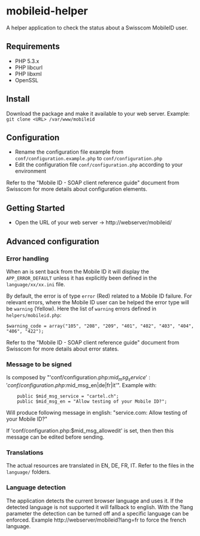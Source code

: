 mobileid-helper
===============

A helper application to check the status about a Swisscom MobileID user.

## Requirements
* PHP 5.3.x
* PHP libcurl
* PHP libxml
* OpenSSL

## Install
Download the package and make it available to your web server.
Example: `git clone <URL> /var/www/mobileid`


## Configuration
* Rename the configuration file example from `conf/configuration.example.php` to `conf/configuration.php`
* Edit the configuration file `conf/configuration.php` according to your environment

Refer to the "Mobile ID - SOAP client reference guide" document from Swisscom for more details about configuration elements.

## Getting Started
* Open the URL of your web server -> http://webserver/mobileid/

## Advanced configuration

### Error handling
When an is sent back from the Mobile ID it will display the `APP_ERROR_DEFAULT` unless it has explicitly been defined in the `language/xx/xx.ini` file.

By default, the error is of type `error` (Red) related to a Mobile ID failure. For relevant errors, where the Mobile ID user can be helped the error type will be `warning` (Yellow).
Here the list of `warning` errors defined in `helpers/mobileid.php`:
````
$warning_code = array("105", "208", "209", "401", "402", "403", "404", "406", "422");
````

Refer to the "Mobile ID - SOAP client reference guide" document from Swisscom for more details about error states.

### Message to be signed
Is composed by "'conf/configuration.php:$mid_msg_service': 'conf/configuration.php:$mid_msg_en|de|fr|it'".
Example with:
````
	public $mid_msg_service = "cartel.ch";
	public $mid_msg_en = "Allow testing of your Mobile ID?";
````
Will produce following message in english: "service.com: Allow testing of your Mobile ID?" 


If 'conf/configuration.php:$mid_msg_allowedit' is set, then then this message can be edited before sending.

### Translations
The actual resources are translated in EN, DE, FR, IT. Refer to the files in the `language/` folders.

### Language detection
The application detects the current browser language and uses it. If the detected language is not supported it will fallback to english.
With the ?lang parameter the detection can be turned off and a specific language can be enforced. Example http://webserver/mobileid?lang=fr to force the french language.